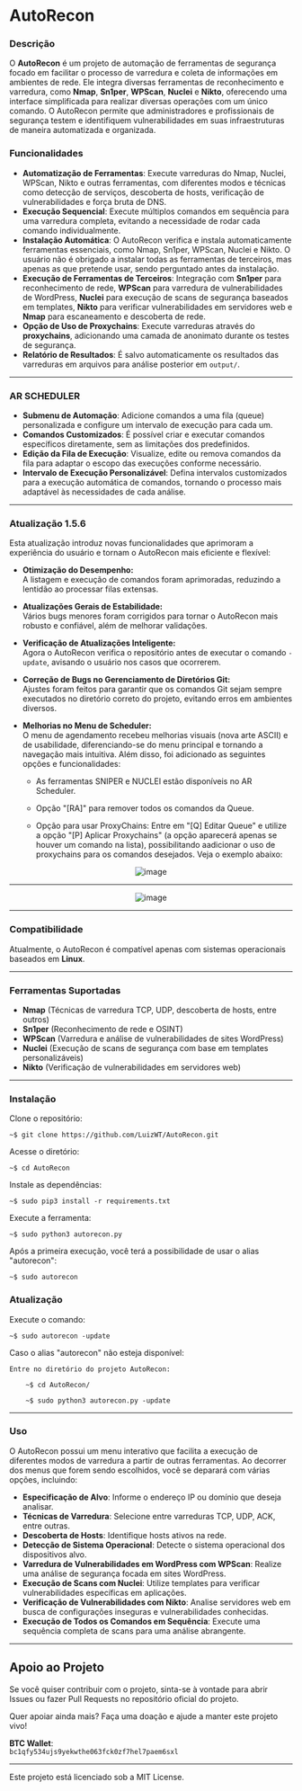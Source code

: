 # AutoRecon

### Descrição

O **AutoRecon** é um projeto de automação de ferramentas de segurança focado em facilitar o processo de varredura e coleta de informações em ambientes de rede. Ele integra diversas ferramentas de reconhecimento e varredura, como **Nmap**, **Sn1per**, **WPScan**, **Nuclei** e **Nikto**, oferecendo uma interface simplificada para realizar diversas operações com um único comando. O AutoRecon permite que administradores e profissionais de segurança testem e identifiquem vulnerabilidades em suas infraestruturas de maneira automatizada e organizada.

### Funcionalidades
- **Automatização de Ferramentas**: Execute varreduras do Nmap, Nuclei, WPScan, Nikto e outras ferramentas, com diferentes modos e técnicas como detecção de serviços, descoberta de hosts, verificação de vulnerabilidades e força bruta de DNS.
- **Execução Sequencial**: Execute múltiplos comandos em sequência para uma varredura completa, evitando a necessidade de rodar cada comando individualmente.
- **Instalação Automática**: O AutoRecon verifica e instala automaticamente ferramentas essenciais, como Nmap, Sn1per, WPScan, Nuclei e Nikto. O usuário não é obrigado a instalar todas as ferramentas de terceiros, mas apenas as que pretende usar, sendo perguntado antes da instalação.
- **Execução de Ferramentas de Terceiros**: Integração com **Sn1per** para reconhecimento de rede, **WPScan** para varredura de vulnerabilidades de WordPress, **Nuclei** para execução de scans de segurança baseados em templates, **Nikto** para verificar vulnerabilidades em servidores web e **Nmap** para escaneamento e descoberta de rede.
- **Opção de Uso de Proxychains**: Execute varreduras através do **proxychains**, adicionando uma camada de anonimato durante os testes de segurança.
- **Relatório de Resultados**: É salvo automaticamente os resultados das varreduras em arquivos para análise posterior em `output/`.
  
<hr>

### AR SCHEDULER
- **Submenu de Automação**: Adicione comandos a uma fila (queue) personalizada e configure um intervalo de execução para cada um.
- **Comandos Customizados**: É possível criar e executar comandos específicos diretamente, sem as limitações dos predefinidos.
- **Edição da Fila de Execução**: Visualize, edite ou remova comandos da fila para adaptar o escopo das execuções conforme necessário.
- **Intervalo de Execução Personalizável**: Defina intervalos customizados para a execução automática de comandos, tornando o processo mais adaptável às necessidades de cada análise.
  
<hr>

### **Atualização 1.5.6**
Esta atualização introduz novas funcionalidades que aprimoram a experiência do usuário e tornam o AutoRecon mais eficiente e flexível:

- **Otimização do Desempenho:**  
   A listagem e execução de comandos foram aprimoradas, reduzindo a lentidão ao processar filas extensas.

- **Atualizações Gerais de Estabilidade:**  
   Vários bugs menores foram corrigidos para tornar o AutoRecon mais robusto e confiável, além de melhorar validações.

-  **Verificação de Atualizações Inteligente:**  
   Agora o AutoRecon verifica o repositório antes de executar o comando `-update`, avisando o usuário nos casos que ocorrerem.

-  **Correção de Bugs no Gerenciamento de Diretórios Git:**  
   Ajustes foram feitos para garantir que os comandos Git sejam sempre executados no diretório correto do projeto, evitando erros em ambientes diversos.

-  **Melhorias no Menu de Scheduler:**  
   O menu de agendamento recebeu melhorias visuais (nova arte ASCII) e de usabilidade, diferenciando-se do menu principal e tornando a navegação mais intuitiva.
   Além disso, foi adicionado as seguintes opções e funcionalidades:
   
    - As ferramentas SNIPER e NUCLEI estão disponíveis no AR Scheduler.
   
    - Opção "[RA]" para remover todos os comandos da Queue.
   
    - Opção para usar ProxyChains: Entre em "[Q] Editar Queue" e utilize a opção "[P] Aplicar Proxychains" (a opção aparecerá apenas se houver um comando na lista), possibilitando aadicionar o uso de proxychains para os comandos desejados. Veja o exemplo abaixo:

<div align="center">

![image](https://github.com/user-attachments/assets/077aaab5-e849-4110-9c58-e6afc71ee38b)

<hr>

![image](https://github.com/user-attachments/assets/5ac3ff7c-acec-410a-9715-e193c7c69c46)

</div>
  
<hr>
  
### Compatibilidade

Atualmente, o AutoRecon é compatível apenas com sistemas operacionais baseados em **Linux**.
  
<hr>

### Ferramentas Suportadas

- **Nmap** (Técnicas de varredura TCP, UDP, descoberta de hosts, entre outros)
- **Sn1per** (Reconhecimento de rede e OSINT)
- **WPScan** (Varredura e análise de vulnerabilidades de sites WordPress)
- **Nuclei** (Execução de scans de segurança com base em templates personalizáveis)
- **Nikto** (Verificação de vulnerabilidades em servidores web)
  
<hr>

### Instalação

Clone o repositório:

    ~$ git clone https://github.com/LuizWT/AutoRecon.git

Acesse o diretório:

    ~$ cd AutoRecon

Instale as dependências:

    ~$ sudo pip3 install -r requirements.txt

Execute a ferramenta:

    ~$ sudo python3 autorecon.py

Após a primeira execução, você terá a possibilidade de usar o alias "autorecon":

    ~$ sudo autorecon
  

### Atualização

Execute o comando:

    ~$ sudo autorecon -update

Caso o alias "autorecon" não esteja disponível:

    Entre no diretório do projeto AutoRecon:

        ~$ cd AutoRecon/

        ~$ sudo python3 autorecon.py -update

<hr>

### Uso

O AutoRecon possui um menu interativo que facilita a execução de diferentes modos de varredura a partir de outras ferramentas. Ao decorrer dos menus que forem sendo escolhidos, você se deparará com várias opções, incluindo:

- **Especificação de Alvo**: Informe o endereço IP ou domínio que deseja analisar.
- **Técnicas de Varredura**: Selecione entre varreduras TCP, UDP, ACK, entre outras.
- **Descoberta de Hosts**: Identifique hosts ativos na rede.
- **Detecção de Sistema Operacional**: Detecte o sistema operacional dos dispositivos alvo.
- **Varredura de Vulnerabilidades em WordPress com WPScan**: Realize uma análise de segurança focada em sites WordPress.
- **Execução de Scans com Nuclei**: Utilize templates para verificar vulnerabilidades específicas em aplicações.
- **Verificação de Vulnerabilidades com Nikto**: Analise servidores web em busca de configurações inseguras e vulnerabilidades conhecidas.
- **Execução de Todos os Comandos em Sequência**: Execute uma sequência completa de scans para uma análise abrangente.
  
<hr>

## Apoio ao Projeto

Se você quiser contribuir com o projeto, sinta-se à vontade para abrir Issues ou fazer Pull Requests no repositório oficial do projeto.
  
Quer apoiar ainda mais? Faça uma doação e ajude a manter este projeto vivo!

**BTC Wallet**:  
`bc1qfy534ujs9yekwthe063fck0zf7hel7paem6sxl`
  
<hr>

Este projeto está licenciado sob a MIT License.
